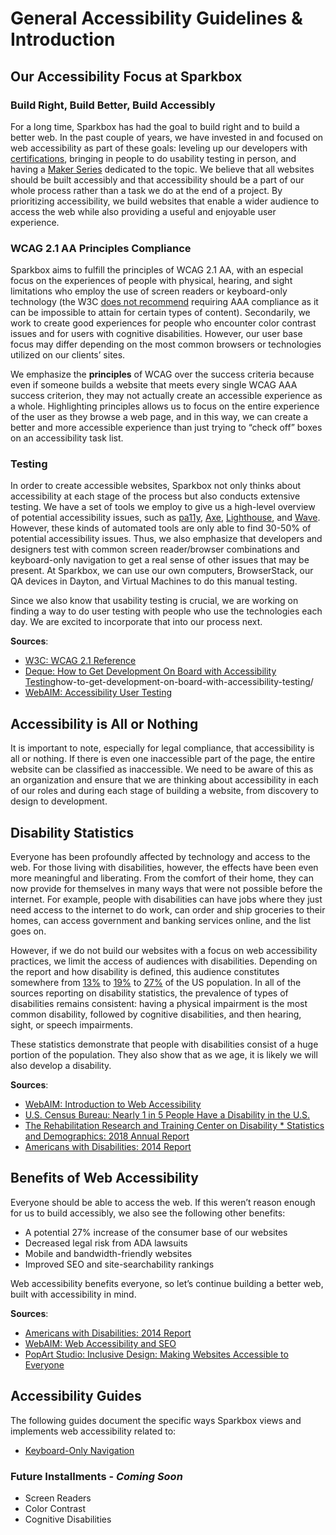 # General Accessibility Guidelines & Introduction

## Our Accessibility Focus at Sparkbox

### Build Right, Build Better, Build Accessibly

For a long time, Sparkbox has had the goal to build right and to build a better web. In the past couple of years, we have invested in and focused on web accessibility as part of these goals: leveling up our developers with [certifications](https://www.accessibilityassociation.org/certification), bringing in people to do usability testing in person, and having a [Maker Series](https://seesparkbox.com/foundry/derek_featherstone_web_accessibility_and_inclusive_design) dedicated to the topic. We believe that all websites should be built accessibly and that accessibility should be a part of our whole process rather than a task we do at the end of a project. By prioritizing accessibility, we build websites that enable a wider audience to access the web while also providing a useful and enjoyable user experience.


### WCAG 2.1 AA Principles Compliance

Sparkbox aims to fulfill the principles of WCAG 2.1 AA, with an especial focus on the experiences of people with physical, hearing, and sight limitations who employ the use of screen readers or keyboard-only technology (the W3C [does not recommend](https://www.w3.org/TR/WCAG21/#cc1) requiring AAA compliance as it can be impossible to attain for certain types of content). Secondarily, we work to create good experiences for people who encounter color contrast issues and for users with cognitive disabilities. However, our user base focus may differ depending on the most common browsers or technologies utilized on our clients’ sites. 

We emphasize the **principles** of WCAG over the success criteria because even if someone builds a website that meets every single WCAG AAA success criterion, they may not actually create an accessible experience as a whole. Highlighting principles allows us to focus on the entire experience of the user as they browse a web page, and in this way, we can create a better and more accessible experience than just trying to “check off” boxes on an accessibility task list.

### Testing

In order to create accessible websites, Sparkbox not only thinks about accessibility at each stage of the process but also conducts extensive testing. We have a set of tools we employ to give us a high-level overview of potential accessibility issues, such as [pa11y](https://pa11y.org/), [Axe](https://www.deque.com/axe/), [Lighthouse](https://developers.google.com/web/tools/lighthouse), and [Wave](https://wave.webaim.org/). However, these kinds of automated tools are only able to find 30-50% of potential accessibility issues. Thus, we also emphasize that developers and designers test with common screen reader/browser combinations and keyboard-only navigation to get a real sense of other issues that may be present. At Sparkbox, we can use our own computers, BrowserStack, our QA devices in Dayton, and Virtual Machines to do this manual testing.

Since we also know that usability testing is crucial, we are working on finding a way to do user testing with people who use the technologies each day. We are excited to incorporate that into our process next.

**Sources**:
* [W3C: WCAG 2.1 Reference]
* [Deque: How to Get Development On Board with Accessibility Testing]how-to-get-development-on-board-with-accessibility-testing/
* [WebAIM: Accessibility User Testing]

## Accessibility is All or Nothing

It is important to note, especially for legal compliance, that accessibility is all or nothing. If there is even one inaccessible part of the page, the entire website can be classified as inaccessible. We need to be aware of this as an organization and ensure that we are thinking about accessibility in each of our roles and during each stage of building a website, from discovery to design to development.

## Disability Statistics

Everyone has been profoundly affected by technology and access to the web. For those living with disabilities, however, the effects have been even more meaningful and liberating. From the comfort of their home, they can now provide for themselves in many ways that were not possible before the internet. For example, people with disabilities can have jobs where they just need access to the internet to do work, can order and ship groceries to their homes, can access government and banking services online, and the list goes on.

However, if we do not build our websites with a focus on web accessibility practices, we limit the access of audiences with disabilities. Depending on the report and how disability is defined, this audience constitutes somewhere from [13%][The Rehabilitation Research and Training Center on Disability * Statistics and Demographics: 2018 Annual Report] to [19%][U.S. Census Bureau: Nearly 1 in 5 People Have a Disability in the U.S.] to [27%][Americans with Disabilities: 2014 Report] of the US population. In all of the sources reporting on disability statistics, the prevalence of types of disabilities remains consistent: having a physical impairment is the most common disability, followed by cognitive disabilities, and then hearing, sight, or speech impairments.

These statistics demonstrate that people with disabilities consist of a huge portion of the population. They also show that as we age, it is likely we will also develop a disability.

**Sources**:
* [WebAIM: Introduction to Web Accessibility]
* [U.S. Census Bureau: Nearly 1 in 5 People Have a Disability in the U.S.]
* [The Rehabilitation Research and Training Center on Disability * Statistics and Demographics: 2018 Annual Report]
* [Americans with Disabilities: 2014 Report]

##  Benefits of Web Accessibility

Everyone should be able to access the web. If this weren’t reason enough for us to build accessibly, we also see the following other benefits:

* A potential 27% increase of the consumer base of our websites 
* Decreased legal risk from ADA lawsuits
* Mobile and bandwidth-friendly websites
* Improved SEO and site-searchability rankings

Web accessibility benefits everyone, so let’s continue building a better web, built with accessibility in mind.

**Sources**:
* [Americans with Disabilities: 2014 Report]
* [WebAIM: Web Accessibility and SEO]
* [PopArt Studio: Inclusive Design: Making Websites Accessible to Everyone]

## Accessibility Guides

The following guides document the specific ways Sparkbox views and implements web accessibility related to:

* [Keyboard-Only Navigation](/accessibility/keyboard-accessibility/keyboard-accessibility.md)

### Future Installments - *Coming Soon*
* Screen Readers
* Color Contrast
* Cognitive Disabilities

[W3C: WCAG 2.1 Reference]: https://www.w3.org/TR/WCAG21/
[Deque: How to Get Development On Board with Accessibility Testing]: https://www.deque.com/blog/how-to-get-development-on-board-with-accessibility-testing/
[WebAIM: Accessibility User Testing]: https://webaim.org/blog/accessibility-user-testing/
[WebAIM: Introduction to Web Accessibility]: https://webaim.org/intro/
[U.S. Census Bureau: Nearly 1 in 5 People Have a Disability in the U.S.]: https://www.census.gov/newsroom/releases/archives/miscellaneous/cb12-134.html
[The Rehabilitation Research and Training Center on Disability * Statistics and Demographics: 2018 Annual Report]: https://disabilitycompendium.org/sites/default/files/user-uploads/Annual_Report_2018_Accessible_AdobeReaderFriendly.pdf
[Americans with Disabilities: 2014 Report]: https://www.census.gov/content/dam/Census/library/publications/2018/demo/p70-152.pdf
[WebAIM: Web Accessibility and SEO]: https://webaim.org/blog/web-accessibility-and-seo/
[PopArt Studio: Inclusive Design: Making Websites Accessible to Everyone]: https://www.popwebdesign.net/popart_blog/en/2018/12/inclusive-design-making-websites-accessible-to-everyone/